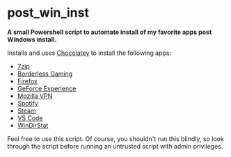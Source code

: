 # post_win_inst

**A small Powershell script to automate install of my favorite apps post Windows install.**

Installs and uses [Chocolatey](https://chocolatey.org/) to install the following apps:
- [7zip](https://www.7-zip.org/a/7z2102-x64.exe)
- [Borderless Gaming](https://github.com/Codeusa/Borderless-Gaming/releases/latest)
- [Firefox](https://download.mozilla.org/?product=firefox-stub&os=win&lang=en-US)
- [GeForce Experience](https://www.nvidia.com/en-us/geforce/geforce-experience/download/)
- [Mozilla VPN](https://vpn.mozilla.org/r/vpn/download/windows)
- [Spotify](https://www.spotify.com/us/download/windows/)
- [Steam](https://cdn.cloudflare.steamstatic.com/client/installer/SteamSetup.exe)
- [VS Code](https://code.visualstudio.com/sha/download?build=stable&os=win32-x64)
- [WinDirStat](https://sourceforge.net/projects/windirstat/files/latest/download)

Feel free to use this script.
Of course, you shouldn't run this blindly, so look through the script before running an untrusted script with admin privileges.
